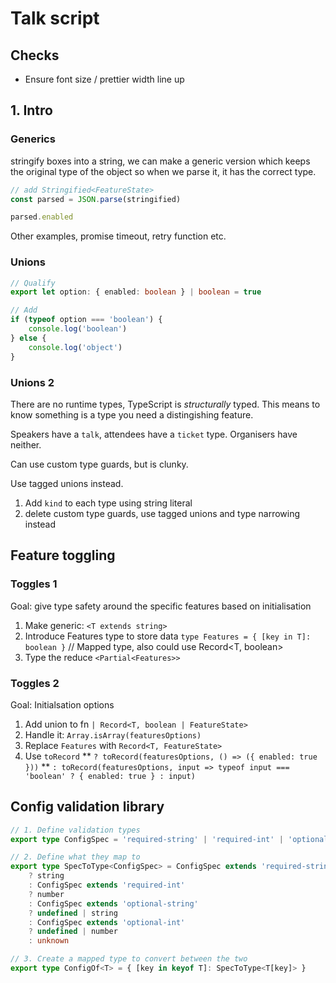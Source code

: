 # Talk script

## Checks

-   Ensure font size / prettier width line up

## 1. Intro

### Generics

stringify boxes into a string, we can make a generic version which keeps the original type of the object so when we parse it, it has the correct type.

```ts
// add Stringified<FeatureState>
const parsed = JSON.parse(stringified)

parsed.enabled
```

Other examples, promise timeout, retry function etc.

### Unions

```ts
// Qualify
export let option: { enabled: boolean } | boolean = true

// Add
if (typeof option === 'boolean') {
    console.log('boolean')
} else {
    console.log('object')
}
```

### Unions 2

There are no runtime types, TypeScript is _structurally_ typed. This means to know something is a type you need a distingishing feature.

Speakers have a `talk`, attendees have a `ticket` type. Organisers have neither.

Can use custom type guards, but is clunky.

Use tagged unions instead.

1. Add `kind` to each type using string literal
2. delete custom type guards, use tagged unions and type narrowing instead

## Feature toggling

### Toggles 1

Goal: give type safety around the specific features based on initialisation

1. Make generic: `<T extends string>`
2. Introduce Features type to store data `type Features = { [key in T]: boolean }` // Mapped type, also could use Record<T, boolean>
3. Type the reduce `<Partial<Features>>`

### Toggles 2

Goal: Initialsation options

1. Add union to fn `| Record<T, boolean | FeatureState>`
2. Handle it: `Array.isArray(featuresOptions)`
3. Replace `Features` with `Record<T, FeatureState>`
4. Use `toRecord`
   ** `? toRecord(featuresOptions, () => ({ enabled: true }))`
   ** `: toRecord(featuresOptions, input => typeof input === 'boolean' ? { enabled: true } : input)`

## Config validation library

```ts
// 1. Define validation types
export type ConfigSpec = 'required-string' | 'required-int' | 'optional-string' | 'optional-int'

// 2. Define what they map to
export type SpecToType<ConfigSpec> = ConfigSpec extends 'required-string'
    ? string
    : ConfigSpec extends 'required-int'
    ? number
    : ConfigSpec extends 'optional-string'
    ? undefined | string
    : ConfigSpec extends 'optional-int'
    ? undefined | number
    : unknown

// 3. Create a mapped type to convert between the two
export type ConfigOf<T> = { [key in keyof T]: SpecToType<T[key]> }
```
